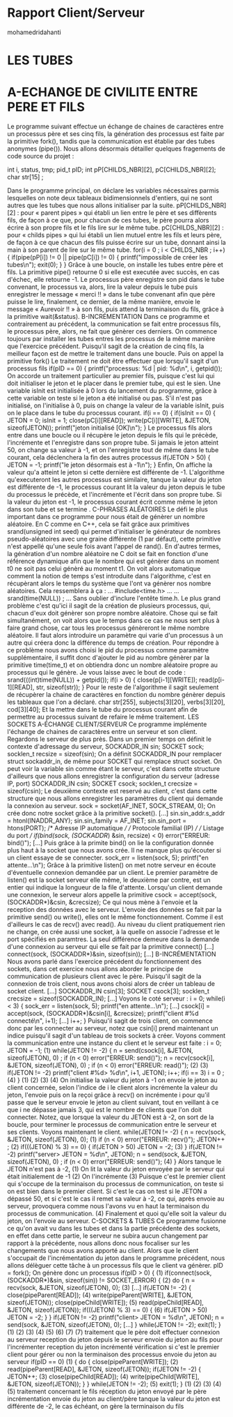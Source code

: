# Rapport Client/Serveur
mohamedridahanti
# LES TUBES

# A-ECHANGE DE CIVILITE ENTRE PERE ET FILS

Le programme suivant effectue un échange de chaines de caractères entre un processus père et ses cinq
fils, la génération des processus est faite par la primitive fork(), tandis que la communication est établie
par des tubes anonymes (pipe()).
Nous allons désormais détailler quelques fragements de code source du projet :

  int i, status, tmp;
  pid_t pID;
  int pP[CHILDS_NBR][2], pC[CHILDS_NBR][2];
  char str[15] ;

Dans le programme principal, on déclare les variables nécessaires parmis lesquelles on note deux
tableaux bidimensionnels d'entiers, qui ne sont autres que les tubes que nous allons initialiser par la
suite.
pP[CHILDS_NBR][2] : pour « parent pipes » qui établi un lien entre le père et ses diffèrents fils, de
façon à ce que, pour chacun de ces tubes, le père pourra alors écrire à son propre fils et le fils lire sur le
même tube.
pC[CHILDS_NBR][2] : pour « childs pipes » qui lui établi un lien mutuel entre les fils et leurs père, de
façon à ce que chacun des fils puisse écrire sur un tube, donnant ainsi la main à son parent de lire sur le
même tube.
for(i = 0 ; i < CHILDS_NBR ; i++) {
if(pipe(pP[i]) != 0 || pipe(pC[i]) != 0) {
printf("impossible de créer les tubes\n");
exit(0);
}
}
Grâce à une boucle, on installe les tubes entre père et fils.
La primitive pipe() retourne 0 si elle est executée avec succès, en cas d'échec, elle retourne -1.
Le processus père enregistre son pid dans le tube convenant, le processus va, alors, lire la valeur depuis
le tube puis enregistrer le message « merci !! » dans le tube convenant afin que père puisse le lire,
finalement, ce dernier, de la même manière, envoie le message « Aurevoir !! » à son fils, puis attend la
terminaison du fils, grâce à la primitive wait(&status).
B-INCRÉMENTATION
Dans ce programme et contrairement au précédent, la communication se fait entre processus fils, le
processus père, alors, ne fait que génèrer ces derniers.
On commence toujours par installer les tubes entres les processus de la même manière que l'exercice
précédent.
Puisqu'il sagit de la création de cinq fils, la meilleur façon est de mettre le traitement dans une boucle.
Puis on appel la primitive fork()
Le traitement ne doit être effectuer que lorsqu'il sagit d'un processus fils
if(pID == 0) {
printf("processus: %d | pid: %d\n", i, getpid());
On accorde un traitement particulier au premier fils, puisque c'est lui qui doit initialiser le jeton et le
placer dans le premier tube, qui est le sien.
Une variable isInit est initialisée à 0 lors du lancement du programme, grâce à cette variable on teste si
le jeton a été initialisé ou pas.
S'il n'est pas initialisé, on l'initialise à 0, puis on change la valeur de la variable isInit, puis on le place
dans le tube du processus courant.
if(i == 0) {
if(isInit == 0) {
JETON = 0;
isInit = 1;
close(pC[i][READ]);
write(pC[i][WRITE], &JETON, sizeof(JETON));
printf("jeton initialisé [OK]\n");
}
Le processus fils alors entre dans une boucle ou il récupère le jeton depuis le fils qui le précède,
l'incrémente et l'enregistre dans son propre tube.
Si jamais le jeton atteint 50, on change sa valeur à -1, et on l'enregistre tout de même dans le tube
courant, cela déclenchera la fin des autres processus
if(JETON > 50) {
JETON = -1;
printf("le jeton désormais est à -1\n");
}
Enfin, On affiche la valeur qu'a atteint le jeton si cette dernière est différente de -1.
L'algorithme qu'executeront les autres processus est similaire, tanque la valeur du jeton est différente de
-1, le processus courant lit la valeur du jeton depuis le tube du processus le précède, et l'incrémente et
l'écrit dans son propre tube.
Si la valeur du jeton est -1, le processus courant écrit comme même le jeton dans son tube et se
termine .
C-PHRASES ALÉATOIRES
Le défi le plus important dans ce programme pour nous était de génèrer un nombre aléatoire.
En C comme en C++, cela se fait grâce aux primitives srand(unsigned int seed) qui permet d'initialiser
le générateur de nombres pseudo-aléatoires avec une graine différente (1 par défaut), cette primitive
n'est appellé qu'une seule fois avant l'appel de rand().
En d'autres termes, la génèration d'un nombre aléatoire ne C doit se fait en fonction d'une référence
dynamique afin que le nombre qui est génèrer dans un moment t0 ne soit pas celui génèré au moment
t1. On voit alors automatique comment la notion de temps s'est introduite dans l'algorithme, c'est en
récupèrant alors le temps du système que l'ont va génèrer nos nombre aléatoires. Cela ressemblera à
ça :
...
#include<time.h>
...
...
srand(time(NULL)) ;
...
Sans oublier d'inclure l'entête time.h.
Le plus grand problème c'est qu'ici il sagit de la création de plusieurs processus, qui, chacun d'eux doit
génèrer son propre nombre aléatoire. Chose qui se fait simultanément, on voit alors que le temps dans
ce cas ne nous sert plus à faire grand chose, car tous les processus génèreront le même nombre
aléatoire. Il faut alors introduire un paramètre qui varie d'un processus à un autre qui créera donc la
différence du temps de création.
Pour répondre à ce problème nous avons choisi le pid du processus comme paramètre supplémentaire,
il suffit donc d'ajouter le pid au nombre génèrer par la primitive time(time_t) et on obtiendra donc un
nombre aléatoire propre au processus qui le génère.
Je vous laisse avec le bout de code :
srand(((int)time(NULL)) + getpid());
if(i > 0) {
close(p[i-1][WRITE]);
read(p[i-1][READ], str, sizeof(str));
}
Pour le reste de l'algorithme il sagit seulement de récupèrer la chaine de caractères en fonction du
nombre génèrer depuis les tableaux que l'on a déclaré.
char str[255], subjects[3][20], verbs[3][20], cod[3][40];
Et la mettre dans le tube du processus courant afin de permettre au processus suivant de refaire le
même traitement.
LES SOCKETS
A-ÉCHANGE CLIENT/SERVEUR
Ce programme implémente l'échange de chaines de caractères entre un serveur et son client.
Regardons le serveur de plus près.
Dans un premier temps on définit le contexte d'adressage du serveur,
SOCKADDR_IN sin;
SOCKET sock;
socklen_t recsize = sizeof(sin);
On a définit SOCKADDR_IN pour remplacer struct sockaddr_in, de même pour SOCKET qui remplace
struct socket.
On peut voir la variable sin comme étant le serveur, c'est dans cette structure d'ailleurs que nous allons
enregistrer la configuration du serveur (adresse IP, port)
SOCKADDR_IN csin;
SOCKET csock;
socklen_t crecsize = sizeof(csin);
Le deuxième contexte est reservé au client, c'est dans cette structure que nous allons enregistrer les
paramètres du client qui demande la connexion au serveur.
sock = socket(AF_INET, SOCK_STREAM, 0);
On crée donc notre socket grâce à la primitive socket().
[...]
sin.sin_addr.s_addr = htonl(INADDR_ANY);
sin.sin_family = AF_INET;
sin.sin_port = htons(PORT);
/* Adresse IP automatique */
/* Protocole familial (IP) */
/* Listage du port */
if(bind(sock, (SOCKADDR*) &sin, recsize) < 0) error("ERREUR: bind()");
[...]
Puis grâce à la primite bind() on lie la configuration donnée plus haut à la socket que nous avons crée.
Il ne manque plus qu'écouter si un client essaye de se connecter.
sock_err = listen(sock, 5);
printf("en attente...\n");
Grâce à la primitive listen() on met notre serveur en écoute d'éventuelle connexion demandée par un
client. Le premier paramètre de listen() est la socket serveur elle même, le deuxième par contre, est un
entier qui indique la longueur de la file d'attente.
Lorsqu'un client demande une connexion, le serveur alors appelle la primitive
csock = accept(sock, (SOCKADDR*)&csin, &crecsize);
Ce qui nous mène à l'envoie et la reception des données avec le serveur.
L'envoie des données se fait par la primitive send() ou write(), elles ont le même fonctionnement.
Comme il est d'ailleurs le cas de recv() avec read().
Au niveau du client pratiquement rien ne change, on crée aussi une socket, à la quelle on associe
l'adresse et le port spécifiés en paramtres. La seul différence demeure dans la demande d'une connexion
au serveur qui elle se fait par la primitive connect()
[...]
connect(sock, (SOCKADDR*)&sin, sizeof(sin));
[...]
B-INCRÉMENTATION
Nous avons parlé dans l'exercice précédent du fonctionnement des sockets, dans cet exercice nous
allons aborder le principe de communication de plusieurs client avec le père.
Puisqu'il sagit de la connexion de trois client, nous avons choisi alors de créer un tableau de socket
client.
[...]
SOCKADDR_IN csin[3];
SOCKET csock[3];
socklen_t crecsize = sizeof(SOCKADDR_IN);
[...]
Voyons le coté serveur :
i = 0;
while(i < 3) {
sock_err = listen(sock, 5);
printf("en attente...\n");
[...]
csock[i] = accept(sock, (SOCKADDR*)&csin[i], &crecsize);
printf("client #%d connecté\n", i+1);
[...]
i++;
}
Puisqu'il sagit de trois client, on commence donc par les connecter au serveur, notez que csin[i] prend
maintenant un indice puisqu'il sagit d'un tableau de trois sockets à créer.
Voyons comment la communication entre une instance du client et le serveur est faite :
i = 0;
JETON = -1; (1)
while(JETON != -2) {
n = send(csock[i], &JETON, sizeof(JETON), 0) ;
if (n < 0) error("ERREUR: send()");
n = recv(csock[i], &JETON, sizeof(JETON), 0) ;
if (n < 0) error("ERREUR: read()");
(2)
(3)
if(JETON != -2) printf("client #%d> %d\n", i+1, JETON);
i++;
if(i == 3) i = 0 ; (4)
}
(1)
(2)
(3)
(4)
On initialise la valeur du jeton à -1
on envoie le jeton au client concernée, selon l'indice de i
le client alors incrémente la valeur du jeton, l'envoie puis on la reçoi grâce à recv()
on incrémente i pour qu'il passe que le serveur envoie le jeton au client suivant, tout en veillant
à ce que i ne dépasse jamais 3, qui est le nombre de clients que l'on doit connecter.
Notez, que lorsque la valeur du JETON est à -2, on sort de la boucle, pour terminer le processus de
communication entre le serveur et ses clients.
Voyons maintenant le client.
while(JETON != -2) {
n = recv(sock, &JETON, sizeof(JETON), 0); (1)
if (n < 0) error("ERREUR: recv()");
JETON++ ; (2)
if(((JETON) % 3) == 0) {
if(JETON > 50) JETON = -2; (3)
}
if(JETON != -2) printf("server> JETON = %d\n", JETON);
n = send(sock, &JETON, sizeof(JETON), 0) ;
if (n < 0) error("ERREUR: send()");
(4)
}
Alors tanque le JETON n'est pas à -2,
(1) On lit la valeur du jeton envoyée par le serveur qui était initialement de -1
(2) On l'incrémente
(3) Puisque c'est le premier client qui s'occupe de la terminaison du processus de communication,
on teste si on est bien dans le premier client. Si c'est le cas on test si le JETON a dépassé 50, et
si c'est le cas il remet sa valeur à -2, ce qui, après envoie au serveur, provoquera comme nous
l'avons vu en haut la terminaison du processus de communication.
(4) Finalement et quoi qu'elle soit la valeur du jeton, on l'envoie au serveur.
C-SOCKETS & TUBES
Ce programme fusionne ce qu'on avait vu dans les tubes et dans la partie précédente des sockets, en
effet dans cette partie, le serveur ne subira aucun changement par rapport à la précédente, nous allons
donc nous focaliser sur les changements que nous avons apporté au client.
Alors que le client s'occupait de l'incrémentation du jeton dans le programme précédent, nous allons
délèguer cette tâche à un processus fils que le client va génèrer.
pID = fork();
On génère donc un processus
if(pID > 0) { (1)
if(connect(sock, (SOCKADDR*)&sin, sizeof(sin)) != SOCKET_ERROR) { (2)
do {
n = recv(sock, &JETON, sizeof(JETON), 0); (3)
[...]
if(JETON != -2) {
close(pipeParent[READ]); (4)
write(pipeParent[WRITE], &JETON, sizeof(JETON));
close(pipeChild[WRITE]); (5)
read(pipeChild[READ], &JETON, sizeof(JETON));
if(((JETON) % 3) == 0) { (6)
if(JETON > 50) JETON = -2;
}
}
if(JETON != -2) printf("client> JETON = %d\n", JETON);
n = send(sock, &JETON, sizeof(JETON), 0);
[...]
} while(JETON != -2);
exit(1);
}
(1)
(2)
(3)
(4)
(5)
(6)
(7)
(7)
traitement que le père doit effectuer
connexion au serveur
reception du jeton depuis le serveur
envoie du jeton au fils pour l'incrémenter
reception du jeton incrémenté
vérification si c'est le premier client pour gérer ou non la terminaison des processus
envoie du jeton au serveur
if(pID == 0) (1) {
do {
close(pipeParent[WRITE]); (2)
read(pipeParent[READ], &JETON, sizeof(JETON));
if(JETON != -2) {
JETON++; (3)
close(pipeChild[READ]); (4)
write(pipeChild[WRITE], &JETON, sizeof(JETON));
}
} while(JETON != -2); (5)
exit(1);
}
(1)
(2)
(3)
(4)
(5)
traitement concernant le fils
réception du jeton envoyé par le père
incrémentation
envoie du jeton au client/père
tanque la valeur du jeton est différente de -2, le cas échéant, on gère la terminaison du fils

